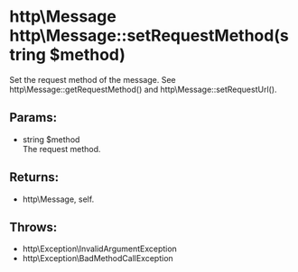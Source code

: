 # http\Message http\Message::setRequestMethod(string $method)

Set the request method of the message.
See http\Message::getRequestMethod() and http\Message::setRequestUrl().

## Params:

* string $method  
  The request method.

## Returns:

* http\Message, self.

## Throws:

* http\Exception\InvalidArgumentException
* http\Exception\BadMethodCallException
